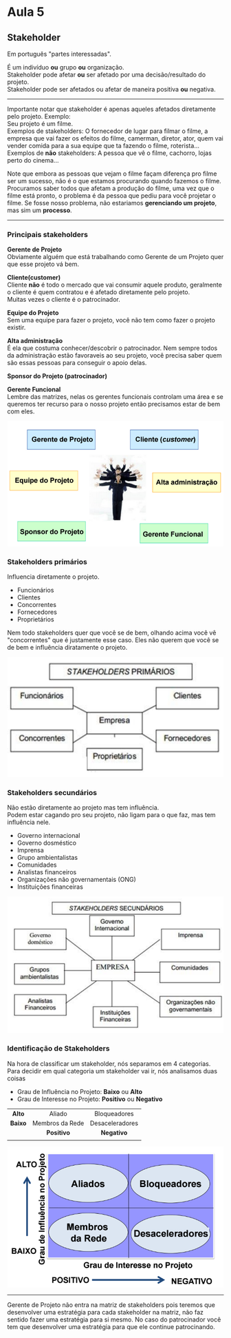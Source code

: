 # Aula 5

## Stakeholder
Em português "partes interessadas".

É um indivíduo **ou** grupo **ou** organização.  
Stakeholder pode afetar **ou** ser afetado por uma decisão/resultado do projeto.  
Stakeholder pode ser afetados ou afetar de maneira positiva **ou** negativa.  

---

Importante notar que stakeholder é apenas aqueles afetados diretamente pelo projeto. Exemplo:   
Seu projeto é um filme.  
Exemplos de stakeholders: O fornecedor de lugar para filmar o filme, a empresa que vai fazer os efeitos do filme, camerman, diretor, ator, quem vai vender comida para a sua equipe que ta fazendo o filme, roterista...  
Exemplos de **não** stakeholders: A pessoa que vê o filme, cachorro, lojas perto do cinema...  

Note que embora as pessoas que vejam o filme façam diferença pro filme ser um sucesso, não é o que estamos procurando quando fazemos o filme. Procuramos saber todos que afetam a produção do filme, uma vez que o filme está pronto, o problema é da pessoa que pediu para você projetar o filme. Se fosse nosso problema, não estariamos **gerenciando um projeto**, mas sim um **processo**.  

---

### Principais stakeholders

**Gerente de Projeto**  
Obviamente alguém que está trabalhando como Gerente de um Projeto quer que esse projeto vá bem.  

**Cliente(customer)**  
Cliente **não** é todo o mercado que vai consumir aquele produto, geralmente o cliente é quem contratou e é afetado diretamente pelo projeto.  
Muitas vezes o cliente é o patrocinador.  

**Equipe do Projeto**  
Sem uma equipe para fazer o projeto, você não tem como fazer o projeto existir.  

**Alta administração**  
É ela que costuma conhecer/descobrir o patrocinador. Nem sempre todos da administração estão favoraveis ao seu projeto, você precisa saber quem são essas pessoas para conseguir o apoio delas.  

**Sponsor do Projeto (patrocinador)**  

**Gerente Funcional**  
Lembre das matrizes, nelas os gerentes funcionais controlam uma área e se queremos ter recurso para o nosso projeto então precisamos estar de bem com eles.  

![Principais Stakeholder](principaisstakeholders.PNG)

### Stakeholders primários
Influencia diretamente o projeto.  

* Funcionários
* Clientes
* Concorrentes
* Fornecedores
* Proprietários

Nem todo stakeholders quer que você se de bem, olhando acima você vê "concorrentes" que é justamente esse caso. Eles não querem que você se de bem e influência diratamente o projeto.  

![Stakeholders primários](stakeholdersprimarios.PNG)

### Stakeholders secundários
Não estão diretamente ao projeto mas tem influência.  
Podem estar cagando pro seu projeto, não ligam para o que faz, mas tem influência nele.

* Governo internacional
* Governo dosméstico
* Imprensa
* Grupo ambientalistas
* Comunidades
* Analistas financeiros
* Organizações não governamentais (ONG)
* Instituições financeiras

![Stakeholders secundários](stakeholderssecundarios.PNG)

### Identificação de Stakeholders
Na hora de classificar um stakeholder, nós separamos em 4 categorias. Para decidir em qual categoria um stakeholder vai ir, nós analisamos duas coisas   

* Grau de Influência no Projeto: **Baixo** ou **Alto**
* Grau de Interesse no Projeto: **Positivo** ou **Negativo**

|                                   |                                   |                 |
| :-------------------------------: | :-------------------------------: | :-------------: |
| **Alto**                          | Aliado                            | Bloqueadores    |
| **Baixo**                         | Membros da Rede                   | Desaceleradores |
|                                   | **Positivo**                      | **Negativo**    |
|                                   |                                   |                 |

![Stakeholders Categorias](stakeholderscategorias.PNG)

---

Gerente de Projeto não entra na matriz de stakeholders pois teremos que desenvolver uma estratégia para cada stakeholder na matriz,  não faz sentido fazer uma estratégia para si mesmo. No caso do patrocinador você tem que desenvolver uma estratégia para que ele continue patrocinando.  
